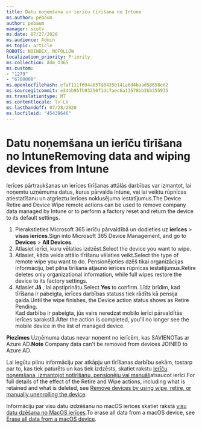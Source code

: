 ```yaml
---
title: Datu noņemšana un ierīču tīrīšana no Intune
ms.author: pebaum
author: pebaum
manager: scotv
ms.date: 07/27/2020
ms.audience: Admin
ms.topic: article
ROBOTS: NOINDEX, NOFOLLOW
localization_priority: Priority
ms.collection: Adm_O365
ms.custom:
- "1279"
- "6700008"
ms.openlocfilehash: efaf111f694ab57d0435b141a6d4baad58658ed2
ms.sourcegitcommit: e34bb95fb93250f1dc7aec6a13578bb3bb355935
ms.translationtype: MT
ms.contentlocale: lv-LV
ms.lasthandoff: 07/28/2020
ms.locfileid: "45439646"
---
```

# <a name="removing-data-and-wiping-devices-from-intune"></a><span data-ttu-id="1b8e8-102">Datu noņemšana un ierīču tīrīšana no Intune</span><span class="sxs-lookup"><span data-stu-id="1b8e8-102">Removing data and wiping devices from Intune</span></span>

<span data-ttu-id="1b8e8-103">Ierīces pārtraukšanas un ierīces tīrīšanas attālās darbības var izmantot, lai noņemtu uzņēmuma datus, kurus pārvalda Intune, vai lai veiktu rūpnīcas atiestatīšanu un atgrieztu ierīces noklusējuma iestatījumus.</span><span class="sxs-lookup"><span data-stu-id="1b8e8-103">The Device Retire and Device Wipe remote actions can be used to remove company data managed by Intune or to perform a factory reset and return the device to its default settings.</span></span>

1. <span data-ttu-id="1b8e8-104">Pierakstieties Microsoft 365 ierīču pārvaldībā un dodieties uz **ierīces**  >  **visas ierīces**.</span><span class="sxs-lookup"><span data-stu-id="1b8e8-104">Sign into Microsoft 365 Device Management, and go to **Devices** > **All Devices**.</span></span>
2. <span data-ttu-id="1b8e8-105">Atlasiet ierīci, kuru vēlaties izdzēst.</span><span class="sxs-lookup"><span data-stu-id="1b8e8-105">Select the device you want to wipe.</span></span>
3. <span data-ttu-id="1b8e8-106">Atlasiet, kāda veida attālo tīrīšanu vēlaties veikt.</span><span class="sxs-lookup"><span data-stu-id="1b8e8-106">Select the type of remote wipe you want to do.</span></span> <span data-ttu-id="1b8e8-107">Pensionējoties dzēš tikai organizācijas informāciju, bet pilna tīrīšana atjauno ierīces rūpnīcas iestatījumus.</span><span class="sxs-lookup"><span data-stu-id="1b8e8-107">Retire deletes only organizational information, while full wipes restore the device to its factory settings.</span></span>
4. <span data-ttu-id="1b8e8-108">Atlasiet **Jā** , lai apstiprinātu.</span><span class="sxs-lookup"><span data-stu-id="1b8e8-108">Select **Yes** to confirm.</span></span> <span data-ttu-id="1b8e8-109">Līdz brīdim, kad tīrīšana ir pabeigta, ierīces darbības statuss tiek rādīts kā pensija gaida.</span><span class="sxs-lookup"><span data-stu-id="1b8e8-109">Until the wipe finishes, the Device action status shows as Retire Pending.</span></span></br>
    <span data-ttu-id="1b8e8-110">Kad darbība ir pabeigta, jūs vairs neredzat mobilo ierīci pārvaldītās ierīces sarakstā.</span><span class="sxs-lookup"><span data-stu-id="1b8e8-110">After the action is completed, you'll no longer see the mobile device in the list of managed device.</span></span>

<span data-ttu-id="1b8e8-111">**Piezīmes** Uzņēmuma datus nevar noņemt no ierīcēm, kas SAVIENOTas ar Azure AD.</span><span class="sxs-lookup"><span data-stu-id="1b8e8-111">**Note** Company data can't be removed from devices JOINED to Azure AD.</span></span>

<span data-ttu-id="1b8e8-112">Lai iegūtu pilnu informāciju par atkāpju un tīrīšanas darbību sekām, tostarp par to, kas tiek paturēts un kas tiek izdzēsts, skatiet rakstu [Ierīču noņemšana, izmantojot notīrīšanu, pensionēju vai manuāli](https://docs.microsoft.com/intune/devices-wipe)atsaucot ierīci.</span><span class="sxs-lookup"><span data-stu-id="1b8e8-112">For full details of the effect of the Retire and Wipe actions, including what is retained and what is deleted, see [Remove devices by using wipe, retire, or manually unenrolling the device](https://docs.microsoft.com/intune/devices-wipe).</span></span>

<span data-ttu-id="1b8e8-113">Informāciju par visu datu izdzēšanu no macOS ierīces skatiet rakstā [visu datu dzēšana no MacOS ierīces](https://docs.microsoft.com/intune/device-erase).</span><span class="sxs-lookup"><span data-stu-id="1b8e8-113">To erase all data from a macOS device, see [Erase all data from a macOS device](https://docs.microsoft.com/intune/device-erase).</span></span>